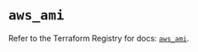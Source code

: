 # `aws_ami`

Refer to the Terraform Registry for docs: [`aws_ami`](https://registry.terraform.io/providers/hashicorp/aws/5.88.0/docs/resources/ami).
